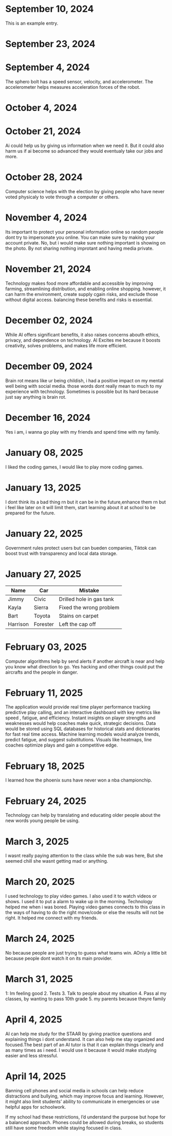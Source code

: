 # September 10, 2024

This is an example entry.
# September 23, 2024
# September 4, 2024
The sphero bolt has a speed sensor, velocity, and accelerometer.
The accelerometer helps measures acceleration forces of the robot.                                                                             
# October 4, 2024
# October 21, 2024
Ai could help us by giving us information when we need it.
But it could also harm us if ai become so advanced they would eventualy take our jobs and more.
# October 28, 2024
Computer science helps with the election by giving people who have never voted physicaly to vote through a computer or others.
# November 4, 2024
Its important to protect your personal information online so random people dont try to impersonate you online. You can make sure by making your account private. No, but i would make sure nothing important is showing on the photo. By not sharing nothing improtant and having media private.
# November 21, 2024
Technology makes food more affordable and accessible by improving farming, streamlining distribution, and enabling online shopping. however, it can harm the environment, create supply cgain risks, and exclude those without digital access. balancing these benefits and risks is essential.
# December 02, 2024
While AI offers significant benefits, it also raises concerns abouth ethics, privacy, and dependence on technology.
AI Excites me because it boosts creativity, solves problems, and makes life more efficient.
# December 09, 2024
Brain rot means like ur being childish, i had a positive impact on my mental well being with social media.
those words dont really mean to much to my experience with technology.
Sometimes is possible but its hard because just say anything is brain rot.
# December 16, 2024
Yes i am, i wanna go play with my friends and spend time with my family.
# January 08, 2025
I liked the coding games, I would like to play more coding games.
# January 13, 2025
I dont think its a bad thing rn but it can be in the future,enhance them rn but i feel like later on it will limit them, start learning about it at school to be prepared for the future.
# January 22, 2025
Government rules protect users but can bueden companies, Tiktok can boost trust with transparency and local data storage.
# January 27, 2025
| Name | Car | Mistake |
|------|-----|---------|
| Jimmy | Civic | Drilled hole in gas tank |
| Kayla | Sierra | Fixed the wrong problem |
| Bart | Toyota | Stains on carpet |
| Harrison | Forester | Left the cap off |
# February 03, 2025
Computer algorithms help by send alerts if another aircraft is near and help you know what direction to go. Yes hacking and other things could put the aircrafts and the people in danger.
# February 11, 2025
The application would provide real time player performance tracking predictive play calling, and an interactive dashboard with key metrics like speed , fatigue, and efficiency. Instant insights on player strengths and weaknesses would help coaches make quick, strategic decisions.
Data would be stored using SQL databases for historical stats and dictionaries for fast real time access. Machine learning models would analyze trends, predict fatigue, and suggest substitutions. Visuals like heatmaps, line coaches optimize plays and gain a competitive edge.
# February 18, 2025
I learned how the phoenix suns have never won a nba championchip.
# February 24, 2025
Technology can help by translating and educating older people about the new words young people be using.
# March 3, 2025
I wasnt really paying attention to the class while the sub was here, But she seemed chill she wasnt getting mad or anything.
# March 20, 2025
I used technology to play video games. I also used it to watch videos or shows. I used it to put a alarm to wake up in the morning.
Technology helped me when i was bored. Playing video games connects to this class in the ways of having to do the right move/code or else the results will not be right. It helped me connect with my friends.
# March 24, 2025
No because people are just trying to guess what teams win. AOnly a little bit because people dont watch it on its main provider.
# March 31, 2025
1: Im feeling good 2. Tests 3. Talk to people about my situation 4. Pass al my classes, by wanting to pass 10th grade 5. my parents because theyre family
# April 4, 2025
AI can help me study for the STAAR by giving practice questions and explaining things i dont understand. It can also help me stay organized and focused.The best part of an AI tutor is that it can explain things clearly and as many times as i need. I would use it because it would make studying easier and less stressful.
# April 14, 2025
Banning cell phones and social media in schools can help reduce distractions and bullying, which may improve focus and learning. However, it might also limit students’ ability to communicate in emergencies or use helpful apps for schoolwork.

If my school had these restrictions, I’d understand the purpose but hope for a balanced approach. Phones could be allowed during breaks, so students still have some freedom while staying focused in class.
